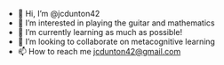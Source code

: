 - 👋 Hi, I’m @jcdunton42
- 👀 I’m interested in playing the guitar and mathematics
- 🌱 I’m currently learning as much as possible!
- 💞️ I’m looking to collaborate on metacognitive learning
- 📫 How to reach me jcdunton42@gmail.com

<!---
jcdunton42/jcdunton42 is a ✨ special ✨ repository because its `README.md` (this file) appears on your GitHub profile.
You can click the Preview link to take a look at your changes.
--->
